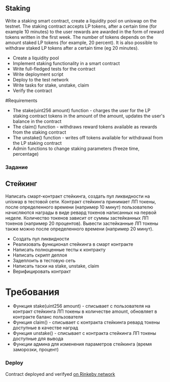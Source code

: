 
## Staking
Write a staking smart contract, create a liquidity pool on uniswap on the testnet. The staking contract accepts LP tokens, after a certain time (for example 10 minutes) to the user rewards are awarded in the form of reward tokens written in the first week. The number of tokens depends on the amount staked LP tokens (for example, 20 percent). It is also possible to withdraw staked LP tokens after a certain time (eg 20 minutes).

- Create a liquidity pool
- Implement staking functionality in a smart contract
- Write full-fledged tests for the contract
- Write deployment script
- Deploy to the test network
- Write tasks for stake, unstake, claim
- Verify the contract

#Requirements

- The stake(uint256 amount) function - charges the user for the LP staking contract tokens in the amount of the amount, updates the user's balance in the contract
- The claim() function - withdraws reward tokens available as rewards from the staking contract
- The unstake() function - writes off tokens available for withdrawal from the LP staking contract
- Admin functions to change staking parameters (freeze time, percentage)



### Задание

## Стейкинг

Написать смарт-контракт стейкинга, создать пул ликвидности на uniswap в тестовой сети. Контракт стейкинга принимает ЛП токены, после определенного времени (например 10 минут) пользователю начисляются награды в виде ревард токенов написанных на первой неделе. Количество токенов зависит от суммы застейканных ЛП токенов (например 20 процентов). Вывести застейканные ЛП токены также можно после определенного времени (например 20 минут).

- Создать пул ликвидности
- Реализовать функционал стейкинга в смарт контракте
- Написать полноценные тесты к контракту
- Написать скрипт деплоя
- Задеплоить в тестовую сеть
- Написать таски на stake, unstake, claim
- Верифицировать контракт

# Требования
- Функция stake(uint256 amount) - списывает с пользователя на контракт стейкинга ЛП токены в количестве amount, обновляет в контракте баланс пользователя
- Функция claim() - списывает с контракта стейкинга ревард токены доступные в качестве наград
- Функция unstake() - списывает с контракта стейкинга ЛП токены доступные для вывода
- Функции админа для изменения параметров стейкинга (время заморозки, процент)

### Deploy
Contract deployed and verifyed [on Rinkeby network](https://rinkeby.etherscan.io/address/0xDcE00efBf1df478792643Afdc1f823c61B097af7#code)
